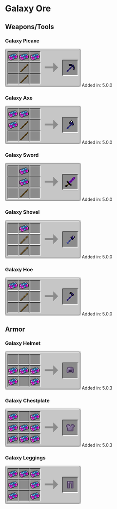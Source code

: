 # Galaxy Ore

## Weapons/Tools

### Galaxy Picaxe

![](<../.gitbook/assets/grafik (4).png>) Added in: 5.0.0

### Galaxy Axe

![](<../.gitbook/assets/grafik (7).png>) Added in: 5.0.0

### Galaxy Sword

![](<../.gitbook/assets/grafik (10).png>) Added in: 5.0.0

### Galaxy Shovel

![](<../.gitbook/assets/grafik (11).png>) Added in: 5.0.0

### Galaxy Hoe

![](<../.gitbook/assets/grafik (2).png>) Added in: 5.0.0

## Armor

### Galaxy Helmet

![](<../.gitbook/assets/grafik (8).png>) Added in: 5.0.3

### Galaxy Chestplate

![](<../.gitbook/assets/grafik (5).png>) Added in: 5.0.3

### Galaxy Leggings

![](<../.gitbook/assets/grafik (13).png>)
